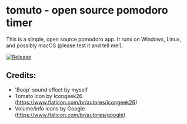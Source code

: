 # tomuto -  open source pomodoro timer
This is a simple, open source pomodoro app. It runs on Windows, Linux, and possibly macOS (please test it and tell me!).

[![Release](https://img.shields.io/github/v/release/mateuscv/tomuto?include_prereleases)](https://github.com/mateuscv/tomuto/releases/tag/alpha)

## Credits:
- 'Boop' sound effect by myself
- Tomato icon by Icongeek26 (https://www.flaticon.com/br/autores/icongeek26)
- Volume/info icons by Google (https://www.flaticon.com/br/autores/google)
